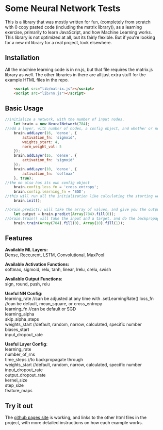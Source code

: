 # Some Neural Network Tests

This is a library that was mostly written for fun, (completely from scratch with 0 copy pasted code (including the matrix library)), as a learning exercise, primarily to learn JavaScript, 
and how Machine Learning works. This library is not optimized at all, but its fairly flexible. But if you're looking for a new ml library for a real project, look elsewhere.

## Installation

All the machine learning code is in nn.js, but that file requires the matrix.js library as well. The other libraries in there are all just extra stuff for the example HTML files in the repo.

```html
    <script src="lib/matrix.js"></script>
    <script src="lib/nn.js"></script>
```

## Basic Usage

```javascript
//initialize a network, with the number of input nodes.
    let brain = new NeuralNetwork(784);
//add a layer, with number of nodes, a config object, and whether or not its the output layer
    brain.addLayer(16, 'dense', {
        activation_fn: 'sigmoid',
        weights_start: 4,
        norm_weight_val: 5
    });
    brain.addLayer(16, 'dense', {
        activation_fn: 'sigmoid'
    });
    brain.addLayer(10, 'dense', {
        activation_fn: 'softmax'
    }, true);
//the nn also has its own config object
    brain.config.loss_fn = 'cross_entropy';
    brain.config.learning_fn = 'SGD';
//this will run all the initialization like calculating the starting weights, nodes, etc.
    brain.init();

//brain.predict() will take the array of values, and give you the output
    let output = brain.predict(Array(784).fill(0));
//brain.train() will take the input and a target, and do the backpropagation, and calculate the loss with brain.calc_loss()
    brain.train(Array(784).fill(0), Array(10).fill(1));
```

## Features

**Available ML Layers:**  
Dense, Reccurent, LSTM, Convolutional, MaxPool
  
**Available Activation Functions:**  
softmax, sigmoid, relu, tanh, linear, lrelu,  crelu, swish  
  
**Available Output Functions:**  
sign, round, push, relu  
  
**Useful NN Config:**  
learning_rate  //can be adjusted at any time with .setLearningRate()
loss_fn  //can be default, mean_square, or cross_entropy  
learning_fn //can be default or SGD  
learning_alpha  
skip_alpha_steps  
weights_start  //default, random, narrow, calculated, specific number 
biases_start   
input_dropout_rate  

**Useful Layer Config:**  
learning_rate  
number_of_rns  
time_steps  //to backpropagate through  
weights_start  //default, random, narrow, calculated, specific number  
input_dropout_rate  
output_dropout_rate  
kernel_size  
step_size  
feature_maps  





## Try it out
The [github pages site](https://needtoupdate.github.io/neuralnetworktests) is working, and links to the other html files in the project, with more detailed instructions on how each example works.
